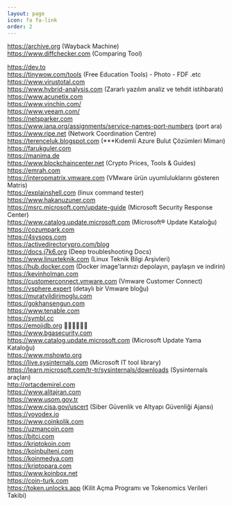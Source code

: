 ```yaml
---
layout: page
icon: fa fa-link
order: 2
---
```


<!-- wp:preformatted -->
https://archive.org (Wayback Machine)  
https://www.diffchecker.com (Comparing Tool)  

https://dev.to  
https://tinywow.com/tools (Free Education Tools) - Photo - FDF .etc  
https://www.virustotal.com  
https://www.hybrid-analysis.com (Zararlı yazılım analiz ve tehdit istihbaratı)  
https://www.acunetix.com  
https://www.vinchin.com/  
https://www.veeam.com/  
https://netsparker.com  
https://www.iana.org/assignments/service-names-port-numbers (port ara)  
https://www.ripe.net (Network Coordination Centre)  
https://terenceluk.blogspot.com (***Kıdemli Azure Bulut Çözümleri Mimarı)  
https://farukguler.com  
https://manima.de  
https://www.blockchaincenter.net (Crypto Prices, Tools & Guides)  
https://emrah.com  
https://interopmatrix.vmware.com (VMware ürün uyumluluklarını gösteren Matris)  
https://explainshell.com (linux command tester)  
https://www.hakanuzuner.com  
https://msrc.microsoft.com/update-guide (Microsoft Security Response Center)  
https://www.catalog.update.microsoft.com (Microsoft® Update Kataloğu)  
https://cozumpark.com  
https://4sysops.com  
https://activedirectorypro.com/blog  
https://docs.j7k6.org (Deep troubleshooting Docs)  
https://www.linuxteknik.com (Linux Teknik Bilgi Arşivleri)  
https://hub.docker.com (Docker image'larınızı depolayın, paylaşın ve indirin)  
https://kevinholman.com  
https://customerconnect.vmware.com (Vmware Customer Connect)  
https://vsphere.expert (detaylı bir Vmware bloğu)  
https://muratyildirimoglu.com  
https://gokhansengun.com  
https://www.tenable.com  
https://symbl.cc  
https://emojidb.org 🌹🌹🌹🌹🌹🌹  
https://www.bgasecurity.com  
https://www.catalog.update.microsoft.com (Microsoft Update Yama Kataloğu)  
https://www.mshowto.org  
https://live.sysinternals.com (Microsoft IT tool library)  
https://learn.microsoft.com/tr-tr/sysinternals/downloads (Sysinternals araçları)  
http://ortacdemirel.com  
https://www.alitajran.com  
https://www.usom.gov.tr  
https://www.cisa.gov/uscert (Siber Güvenlik ve Altyapı Güvenliği Ajansı)  
https://yoyodex.io  
https://www.coinkolik.com  
https://uzmancoin.com  
https://bitci.com  
https://kriptokoin.com  
https://koinbulteni.com  
https://koinmedya.com  
https://kriptopara.com  
https://www.koinbox.net  
https://coin-turk.com  
https://token.unlocks.app (Kilit Açma Programı ve Tokenomics Verileri Takibi)  
<!-- /wp:preformatted -->

